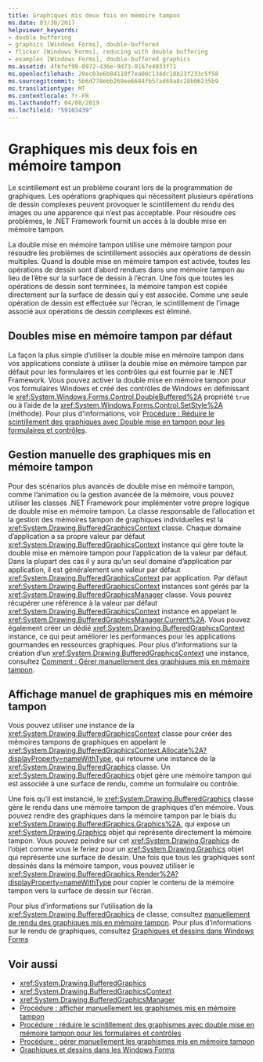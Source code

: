 ```yaml
---
title: Graphiques mis deux fois en mémoire tampon
ms.date: 03/30/2017
helpviewer_keywords:
- double buffering
- graphics [Windows Forms], double-buffered
- flicker [Windows Forms], reducing with double buffering
- examples [Windows Forms], double-buffered graphics
ms.assetid: 4f6fef99-0972-436e-9d73-0167e4033f71
ms.openlocfilehash: 20ec03e6b84110f7ea00c134dc18b23f233c5f58
ms.sourcegitcommit: 5b6d778ebb269ee6684fb57ad69a8c28b06235b9
ms.translationtype: MT
ms.contentlocale: fr-FR
ms.lasthandoff: 04/08/2019
ms.locfileid: "59103439"
---
```

# <a name="double-buffered-graphics"></a>Graphiques mis deux fois en mémoire tampon
Le scintillement est un problème courant lors de la programmation de graphiques. Les opérations graphiques qui nécessitent plusieurs opérations de dessin complexes peuvent provoquer le scintillement du rendu des images ou une apparence qui n’est pas acceptable. Pour résoudre ces problèmes, le .NET Framework fournit un accès à la double mise en mémoire tampon.  
  
 La double mise en mémoire tampon utilise une mémoire tampon pour résoudre les problèmes de scintillement associés aux opérations de dessin multiples. Quand la double mise en mémoire tampon est activée, toutes les opérations de dessin sont d’abord rendues dans une mémoire tampon au lieu de l’être sur la surface de dessin à l’écran. Une fois que toutes les opérations de dessin sont terminées, la mémoire tampon est copiée directement sur la surface de dessin qui y est associée. Comme une seule opération de dessin est effectuée sur l’écran, le scintillement de l’image associé aux opérations de dessin complexes est éliminé.  
  
## <a name="default-double-buffering"></a>Doubles mise en mémoire tampon par défaut  
 La façon la plus simple d’utiliser la double mise en mémoire tampon dans vos applications consiste à utiliser la double mise en mémoire tampon par défaut pour les formulaires et les contrôles qui est fournie par le .NET Framework. Vous pouvez activer la double mise en mémoire tampon pour vos formulaires Windows et créé des contrôles de Windows en définissant le <xref:System.Windows.Forms.Control.DoubleBuffered%2A> propriété `true` ou à l’aide de la <xref:System.Windows.Forms.Control.SetStyle%2A> (méthode). Pour plus d'informations, voir [Procédure : Réduire le scintillement des graphiques avec Double mise en tampon pour les formulaires et contrôles](how-to-reduce-graphics-flicker-with-double-buffering-for-forms-and-controls.md).  
  
## <a name="manually-managing-buffered-graphics"></a>Gestion manuelle des graphiques mis en mémoire tampon  
 Pour des scénarios plus avancés de double mise en mémoire tampon, comme l’animation ou la gestion avancée de la mémoire, vous pouvez utiliser les classes .NET Framework pour implémenter votre propre logique de double mise en mémoire tampon. La classe responsable de l’allocation et la gestion des mémoires tampon de graphiques individuelles est la <xref:System.Drawing.BufferedGraphicsContext> classe. Chaque domaine d’application a sa propre valeur par défaut <xref:System.Drawing.BufferedGraphicsContext> instance qui gère toute la double mise en mémoire tampon pour l’application de la valeur par défaut. Dans la plupart des cas il y aura qu’un seul domaine d’application par application, il est généralement une valeur par défaut <xref:System.Drawing.BufferedGraphicsContext> par application. Par défaut <xref:System.Drawing.BufferedGraphicsContext> instances sont gérés par la <xref:System.Drawing.BufferedGraphicsManager> classe. Vous pouvez récupérer une référence à la valeur par défaut <xref:System.Drawing.BufferedGraphicsContext> instance en appelant le <xref:System.Drawing.BufferedGraphicsManager.Current%2A>. Vous pouvez également créer un dédié <xref:System.Drawing.BufferedGraphicsContext> instance, ce qui peut améliorer les performances pour les applications gourmandes en ressources graphiques. Pour plus d’informations sur la création d’un <xref:System.Drawing.BufferedGraphicsContext> une instance, consultez [Comment : Gérer manuellement des graphiques mis en mémoire tampon](how-to-manually-manage-buffered-graphics.md).  
  
## <a name="manually-displaying-buffered-graphics"></a>Affichage manuel de graphiques mis en mémoire tampon  
 Vous pouvez utiliser une instance de la <xref:System.Drawing.BufferedGraphicsContext> classe pour créer des mémoires tampons de graphiques en appelant le <xref:System.Drawing.BufferedGraphicsContext.Allocate%2A?displayProperty=nameWithType>, qui retourne une instance de la <xref:System.Drawing.BufferedGraphics> classe. Un <xref:System.Drawing.BufferedGraphics> objet gère une mémoire tampon qui est associée à une surface de rendu, comme un formulaire ou contrôle.  
  
 Une fois qu’il est instancié, le <xref:System.Drawing.BufferedGraphics> classe gère le rendu dans une mémoire tampon de graphiques d’en mémoire. Vous pouvez rendre des graphiques dans la mémoire tampon par le biais du <xref:System.Drawing.BufferedGraphics.Graphics%2A>, qui expose un <xref:System.Drawing.Graphics> objet qui représente directement la mémoire tampon. Vous pouvez peindre sur cet <xref:System.Drawing.Graphics> de l’objet comme vous le feriez pour un <xref:System.Drawing.Graphics> objet qui représente une surface de dessin. Une fois que tous les graphiques sont dessinés dans la mémoire tampon, vous pouvez utiliser le <xref:System.Drawing.BufferedGraphics.Render%2A?displayProperty=nameWithType> pour copier le contenu de la mémoire tampon vers la surface de dessin sur l’écran.  
  
 Pour plus d’informations sur l’utilisation de la <xref:System.Drawing.BufferedGraphics> de classe, consultez [manuellement de rendu des graphiques mis en mémoire tampon](how-to-manually-render-buffered-graphics.md). Pour plus d’informations sur le rendu de graphiques, consultez [Graphiques et dessins dans Windows Forms](graphics-and-drawing-in-windows-forms.md)  
  
## <a name="see-also"></a>Voir aussi

- <xref:System.Drawing.BufferedGraphics>
- <xref:System.Drawing.BufferedGraphicsContext>
- <xref:System.Drawing.BufferedGraphicsManager>
- [Procédure : afficher manuellement les graphismes mis en mémoire tampon](how-to-manually-render-buffered-graphics.md)
- [Procédure : réduire le scintillement des graphismes avec double mise en mémoire tampon pour les formulaires et contrôles](how-to-reduce-graphics-flicker-with-double-buffering-for-forms-and-controls.md)
- [Procédure : gérer manuellement les graphismes mis en mémoire tampon](how-to-manually-manage-buffered-graphics.md)
- [Graphiques et dessins dans les Windows Forms](graphics-and-drawing-in-windows-forms.md)
